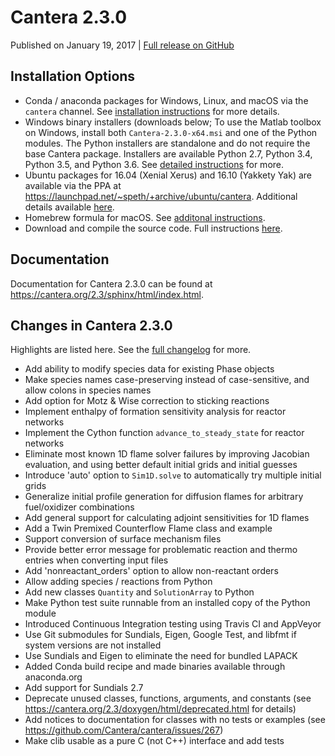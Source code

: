 # Cantera 2.3.0

Published on January 19, 2017 | [Full release on GitHub](https://github.com/Cantera/cantera/releases/tag/v2.3.0)

## Installation Options

- Conda / anaconda packages for Windows, Linux, and macOS via the `cantera` channel. See [installation instructions](https://cantera.org/2.3/sphinx/html/install.html) for more details.
- Windows binary installers (downloads below; To use the Matlab toolbox on Windows, install both `Cantera-2.3.0-x64.msi` and one of the Python modules. The Python installers are standalone and do not require the base Cantera package. Installers are available Python 2.7, Python 3.4, Python 3.5, and Python 3.6. See [detailed instructions](https://cantera.org/2.3/sphinx/html/install.html#windows) for more.
- Ubuntu packages for 16.04 (Xenial Xerus) and 16.10 (Yakkety Yak) are available via the PPA at https://launchpad.net/~speth/+archive/ubuntu/cantera. Additional details available [here](https://cantera.org/2.3/sphinx/html/install.html#ubuntu).
- Homebrew formula for macOS. See [additonal instructions](https://cantera.org/2.3/sphinx/html/install.html#homebrew).
- Download and compile the source code. Full instructions [here](https://cantera.org/2.3/sphinx/html/compiling/index.html).

## Documentation

Documentation for Cantera 2.3.0 can be found at <https://cantera.org/2.3/sphinx/html/index.html>.

## Changes in Cantera 2.3.0

Highlights are listed here. See the [full changelog](https://github.com/Cantera/cantera/pull/399#issuecomment-263736973) for more.

- Add ability to modify species data for existing Phase objects
- Make species names case-preserving instead of case-sensitive, and allow colons in species names
- Add option for Motz & Wise correction to sticking reactions
- Implement enthalpy of formation sensitivity analysis for reactor networks
- Implement the Cython function `advance_to_steady_state` for reactor networks
- Eliminate most known 1D flame solver failures by improving Jacobian evaluation, and using better default initial grids and initial guesses
- Introduce 'auto' option to `Sim1D.solve` to automatically try multiple initial grids
- Generalize initial profile generation for diffusion flames for arbitrary fuel/oxidizer combinations
- Add general support for calculating adjoint sensitivities for 1D flames
- Add a Twin Premixed Counterflow Flame class and example
- Support conversion of surface mechanism files
- Provide better error message for problematic reaction and thermo entries when converting input files
- Add 'nonreactant_orders' option to allow non-reactant orders
- Allow adding species / reactions from Python
- Add new classes `Quantity` and `SolutionArray` to Python
- Make Python test suite runnable from an installed copy of the Python module
- Introduced Continuous Integration testing using Travis CI and AppVeyor
- Use Git submodules for Sundials, Eigen, Google Test, and libfmt if system versions are not installed
- Use Sundials and Eigen to eliminate the need for bundled LAPACK
- Added Conda build recipe and made binaries available through anaconda.org
- Add support for Sundials 2.7
- Deprecate unused classes, functions, arguments, and constants (see <https://cantera.org/2.3/doxygen/html/deprecated.html> for details)
- Add notices to documentation for classes with no tests or examples (see https://github.com/Cantera/cantera/issues/267)
- Make clib usable as a pure C (not C++) interface and add tests
